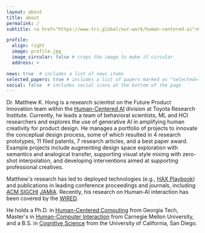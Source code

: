 ```yaml
---
layout: about
title: about
permalink: /
subtitle: <a href="https://www.tri.global/our-work/human-centered-ai">Human-Centered AI</a>, Toyota Research Institute.

profile:
  align: right
  image: profile.jpg
  image_circular: false # crops the image to make it circular
  address: >

news: true  # includes a list of news items
selected_papers: true # includes a list of papers marked as "selected={true}"
social: false  # includes social icons at the bottom of the page
---
```


Dr. Matthew K. Hong is a research scientist on the Future Product Innovation team within the [Human-Centered AI](https://www.tri.global/our-work/human-centered-ai) division at Toyota Research Institute. Currently, he leads a team of behavioral scientists, ML and HCI researchers and explores the use of generative AI in amplifying human creativity for product design. He manages a portfolio of projects to innovate the conceptual design process, some of which resulted in 4 research prototypes, 11 filed patents, 7 research articles, and a best paper award. Example projects include augmenting design space exploration with semantics and analogical transfer, supporting visual style mixing with zero-shot interpolation, and developing interventions aimed at supporting professional creatives. 

Matthew's research has led to deployed technologies (e.g., [HAX Playbook](https://www.microsoft.com/en-us/haxtoolkit/playbook/)) and publications in leading conference proceedings and journals, including [ACM SIGCHI](https://sigchi.org/) [JAMIA](https://academic.oup.com/jamia). Recently, his research on Human-AI interaction has been covered by the [WIRED](https://www.wired.com/story/efforts-make-text-ai-less-racist-terrible/).

He holds a Ph.D. in [Human-Centered Computing](https://www.ic.gatech.edu/academics/human-centered-computing-phd-program) from Georgia Tech, Master's in [Human-Computer Interaction](https://www.hcii.cmu.edu/academics/mhci) from Carnegie Mellon University, and a B.S. in [Cognitive Science](http://www.cogsci.ucsd.edu/) from the University of California, San Diego.

